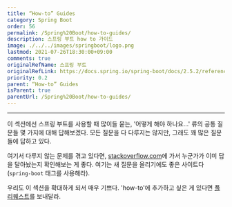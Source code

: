 ```yaml
---
title: “How-to” Guides
category: Spring Boot
order: 56
permalink: /Spring%20Boot/how-to-guides/
description: 스프링 부트 how to 가이드
image: ./../../images/springboot/logo.png
lastmod: 2021-07-26T18:30:00+09:00
comments: true
originalRefName: 스프링 부트
originalRefLink: https://docs.spring.io/spring-boot/docs/2.5.2/reference/htmlsingle/#howto
priority: 0.2
parent: “How-to” Guides
isParent: true
parentUrl: /Spring%20Boot/how-to-guides/
---
```


---

이 섹션에선 스프링 부트를 사용할 때 많이들 묻는, '어떻게 해야 하나요...' 류의 공통 질문들 몇 가지에 대해 답해보겠다. 모든 질문을 다 다루지는 않지만, 그래도 꽤 많은 질문들에 답하고 있다.

여기서 다루지 않는 문제를 겪고 있다면, [stackoverflow.com](https://stackoverflow.com/tags/spring-boot)에 가서 누군가가 이미 답을 달아놨는지 확인해보는 게 좋다. 여기는 새 질문을 올리기에도 좋은 사이트다 (`spring-boot` 태그를 사용해라).

우리도 이 섹션을 확대하게 되서 매우 기쁘다. 'how-to'에 추가하고 싶은 게 있다면 [풀 리퀘스트](https://github.com/spring-projects/spring-boot/tree/v2.5.2)를 보내달라.